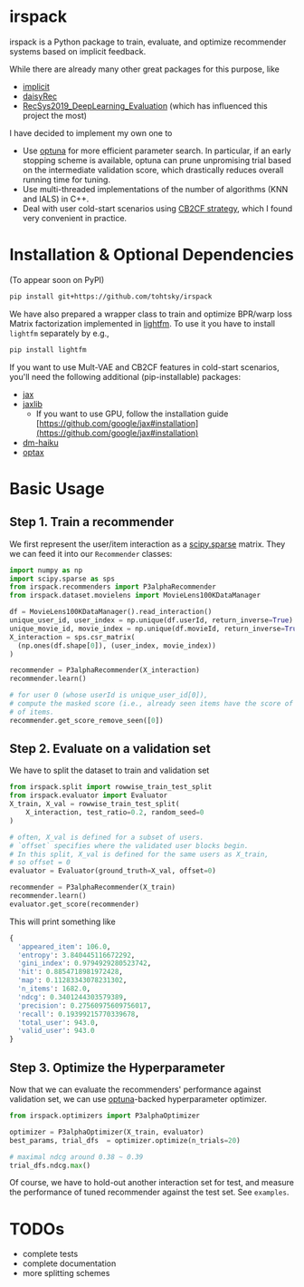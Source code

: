 # irspack

irspack is a Python package to train, evaluate, and optimize recommender systems based on implicit feedback.

While there are already many other great packages for this purpose, like

- [implicit](https://github.com/benfred/implicit)
- [daisyRec](https://github.com/AmazingDD/daisyRec)
- [RecSys2019_DeepLearning_Evaluation](https://github.com/MaurizioFD/RecSys2019_DeepLearning_Evaluation) (which has influenced this project the most)

I have decided to implement my own one to

- Use [optuna](https://github.com/optuna/optuna) for more efficient parameter search. In particular, if an early stopping scheme is available, optuna can prune unpromising trial based on the intermediate validation score, which drastically reduces overall running time for tuning.
- Use multi-threaded implementations of the number of algorithms (KNN and IALS) in C++.
- Deal with user cold-start scenarios using [CB2CF strategy](https://dl.acm.org/doi/10.1145/3298689.3347038), which I found very convenient in practice.

# Installation & Optional Dependencies

(To appear soon on PyPI)

```sh
pip install git+https://github.com/tohtsky/irspack
```

We have also prepared a wrapper class to train and optimize BPR/warp loss Matrix factorization implemented in [lightfm](https://github.com/lyst/lightfm). To use it you have to install `lightfm` separately by e.g.,

```sh
pip install lightfm
```

If you want to use Mult-VAE and CB2CF features in cold-start scenarios, you'll need the following additional (pip-installable) packages:

- [jax](https://github.com/google/jax)
- [jaxlib](https://github.com/google/jax)
  - If you want to use GPU, follow the installation guide [https://github.com/google/jax#installation](https://github.com/google/jax#installation)
- [dm-haiku](https://github.com/deepmind/dm-haiku)
- [optax](https://github.com/deepmind/optax)

# Basic Usage

## Step 1. Train a recommender

We first represent the user/item interaction as a [scipy.sparse](https://docs.scipy.org/doc/scipy/reference/sparse.html) matrix. They we can feed it into our `Recommender` classes:

```Python
import numpy as np
import scipy.sparse as sps
from irspack.recommenders import P3alphaRecommender
from irspack.dataset.movielens import MovieLens100KDataManager

df = MovieLens100KDataManager().read_interaction()
unique_user_id, user_index = np.unique(df.userId, return_inverse=True)
unique_movie_id, movie_index = np.unique(df.movieId, return_inverse=True)
X_interaction = sps.csr_matrix(
  (np.ones(df.shape[0]), (user_index, movie_index))
)

recommender = P3alphaRecommender(X_interaction)
recommender.learn()

# for user 0 (whose userId is unique_user_id[0]),
# compute the masked score (i.e., already seen items have the score of negative infinity)
# of items.
recommender.get_score_remove_seen([0])
```

## Step 2. Evaluate on a validation set

We have to split the dataset to train and validation set

```Python
from irspack.split import rowwise_train_test_split
from irspack.evaluator import Evaluator
X_train, X_val = rowwise_train_test_split(
    X_interaction, test_ratio=0.2, random_seed=0
)

# often, X_val is defined for a subset of users.
# `offset` specifies where the validated user blocks begin.
# In this split, X_val is defined for the same users as X_train,
# so offset = 0
evaluator = Evaluator(ground_truth=X_val, offset=0)

recommender = P3alphaRecommender(X_train)
recommender.learn()
evaluator.get_score(recommender)
```

This will print something like

```Python
{
  'appeared_item': 106.0,
  'entropy': 3.840445116672292,
  'gini_index': 0.9794929280523742,
  'hit': 0.8854718981972428,
  'map': 0.11283343078231302,
  'n_items': 1682.0,
  'ndcg': 0.3401244303579389,
  'precision': 0.27560975609756017,
  'recall': 0.19399215770339678,
  'total_user': 943.0,
  'valid_user': 943.0
}
```

## Step 3. Optimize the Hyperparameter

Now that we can evaluate the recommenders' performance against
validation set, we can use [optuna](https://github.com/optuna/optuna)-backed hyperparameter optimizer.

```Python
from irspack.optimizers import P3alphaOptimizer

optimizer = P3alphaOptimizer(X_train, evaluator)
best_params, trial_dfs  = optimizer.optimize(n_trials=20)

# maximal ndcg around 0.38 ~ 0.39
trial_dfs.ndcg.max()
```

Of course, we have to hold-out another interaction set for test,
and measure the performance of tuned recommender against the test set.
See `examples`.

# TODOs

- complete tests
- complete documentation
- more splitting schemes
